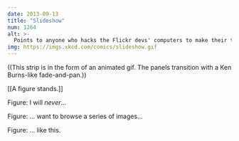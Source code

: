 ```yaml
---
date: 2013-09-13
title: "Slideshow"
num: 1264
alt: >-
  Points to anyone who hacks the Flickr devs' computers to make their text editors do this when you click on anything.
img: https://imgs.xkcd.com/comics/slideshow.gif
---
```

((This strip is in the form of an animated gif. The panels transition with a Ken Burns-like fade-and-pan.))

[[A figure stands.]]

Figure: I will *never*...

Figure: ... want to browse a series of images...

Figure: ... like this. 

